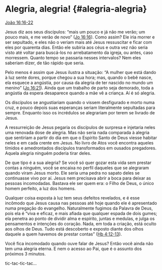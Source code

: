 # Alegria, alegria! {#alegria-alegria}

[João 16:16-22](http://bibliaonline.com.br/acf/jo/16/16-22)

Jesus diz aos seus discípulos: “mais um pouco e já não me verão; um pouco mais, e me verão de novo” ([Jo 16:16](http://bibliaonline.com.br/acf/jo/16/16)). Como assim? Ele iria morrer e ser sepultado, e eles não o veriam mais até Jesus ressuscitar e ficar com eles por quarenta dias. Então ele subiria aos céus e outra vez não seria visto até voltar para buscá-los no arrebatamento da igreja, ou antes, caso morressem. Quanto tempo se passaria nesses intervalos? Nem eles saberiam dizer, de tão rápido que seria.

Pelo menos é assim que Jesus ilustra a situação: “A mulher que está dando à luz sente dores, porque chegou a sua hora; mas, quando o bebê nasce, ela esquece a angústia, por causa da alegria de ter nascido no mundo um menino” ([Jo 16:21](http://bibliaonline.com.br/acf/jo/16/21)). Ainda que um trabalho de parto seja demorado, toda a angústia da espera desaparece quando a mãe vê a criança. Aí é só alegria.

Os discípulos se angustiariam quando o vissem desfigurado e morto numa cruz, e pouco depois suas esperanças seriam literalmente sepultadas para sempre. Enquanto isso os incrédulos se alegrariam por terem se livrado de Jesus.

A ressurreição de Jesus pegaria os discípulos de surpresa e injetaria neles uma renovada dose de alegria. Mas não seria nada comparada à alegria que sentiriam a partir do dia em que o Espírito Santo de Deus viesse habitar neles e em cada crente em Jesus. No livro de Atos você encontra aqueles tímidos e amedrontados discípulos transformados em ousados pregadores. Aquela alegria ninguém poderia tirar deles.

De que tipo é a sua alegria? Se você só quer gozar esta vida sem prestar contas a ninguém, você se encaixa no perfil daqueles que se alegraram quando viram Jesus morto. Ele seria uma pedra no sapato deles se continuasse vivo por aí. Jesus nem precisava abrir a boca para deixar as pessoas incomodadas. Bastava ele ser quem era: o Filho de Deus, o único homem perfeito, a luz dos homens.

Qualquer coisa exposta à luz tem seus defeitos revelados, e é esse incômodo que Jesus causa nas pessoas até hoje quando ele é apresentado numa pregação do evangelho. Naturalmente fugimos da Palavra de Deus, pois ela é “viva e eficaz, e mais afiada que qualquer espada de dois gumes; ela penetra ao ponto de dividir alma e espírito, juntas e medulas, e julga os pensamentos e intenções do coração. Nada, em toda a criação, está oculto aos olhos de Deus. Tudo está descoberto e exposto diante dos olhos daquele a quem havemos de prestar contas” ([Hb 4:12-13](http://bibliaonline.com.br/acf/hb/4/12-13)).

Você fica incomodado quando ouve falar de Jesus? Então você ainda não tem uma alegria eterna. E nem o acesso ao Pai, que é o assunto dos próximos 3 minutos.

tic-tac-tic-tac...